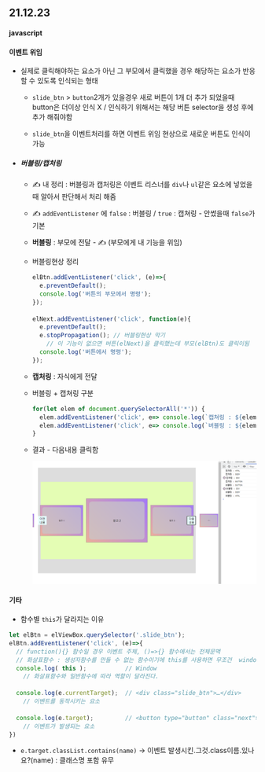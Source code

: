 ## 21.12.23

[사용 문서(e_05_slide_movie.html)]: ../study_code/b_step_03/html/e_05_slide_movie.html



#### javascript

#### 이벤트 위임

- 실제로 클릭해야하는 요소가 아닌 그 부모에서 클릭했을 경우 해당하는 요소가 반응할 수 있도록 인식되는 형태
  
  - `slide_btn` > `button`2개가 있을경우 새로 버튼이 1개 더 추가 되었을때 button은 더이상 인식  X / 인식하기 위해서는 해당 버튼 selector을 생성 후에 추가 해줘야함
  
  - `slide_btn`을 이벤트처리를 하면 이벤트 위임 현상으로 새로운 버튼도 인식이 가능
  
  

- ##### 버블링/캡처링
  
  - ✍ 내 정리 : 버블링과 캡처링은 이벤트 리스너를 `div`나 `ul`같은 요소에 넣었을 때 알아서 판단해서 처리 해줌
  
  - ✍ `addEventListener` 에 `false` : 버블링 / `true` : 캡쳐링 - 안썼을때 `false`가 기본
  
  - **버블링** : 부모에 전달 - ✍ (부모에게 내 기능을 위임)
  
  - 버블링현상 정리
  
    ```js
    elBtn.addEventListener('click', (e)=>{
      e.preventDefault();
      console.log('버튼의 부모에서 명령');
    });
    
    elNext.addEventListener('click', function(e){
      e.preventDefault();
      e.stopPropagation(); // 버블링현상 막기 
        // 이 기능이 없으면 버튼(elNext)을 클릭했는데 부모(elBtn)도 클릭이됨
      console.log('버튼에서 명령');
    });
    ```
  
    
  
  - **캡처링** : 자식에게 전달
  
  - 버블링 + 캡쳐링 구분
  
    ```js
    for(let elem of document.querySelectorAll('*')) {
      elem.addEventListener('click', e=> console.log(`캡쳐링 : ${elem.tagName}`), true);
      elem.addEventListener('click', e=> console.log(`버블링 : ${elem.tagName}`));
    }
    ```
  
  - 결과 - 다음내용 클릭함
  
    ![](./images/bubbling-capturing.png)









#### 기타

- 함수별  `this`가 달라지는 이유

```js
let elBtn = elViewBox.querySelector('.slide_btn');
elBtn.addEventListener('click', (e)=>{
  // function(){} 함수일 경우 이벤트 주체, ()=>{} 함수에서는 전체문맥
  // 화살표함수 : 생성자함수를 만들 수 없는 함수이기에 this를 사용하면 무조건  window를 가르킴
  console.log( this );           // Window
    // 화살표함수와 일반함수에 따라 역할이 달라진다.
  
  console.log(e.currentTarget);  // <div class="slide_btn">…</div>
    // 이벤트를 동작시키는 요소
    
  console.log(e.target);         // <button type="button" class="next">다음내용</button>
    // 이벤트가 발생되는 요소
})
```









- `e.target.classList.contains(name)` -> 이벤트 발생시킨.그것.class이름.있나요?(name) : 클래스명 포함 유무

